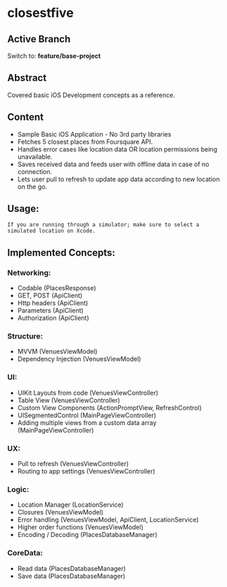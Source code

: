 # closestfive

## Active Branch

Switch to: **feature/base-project** 

## Abstract

Covered basic iOS Development concepts as a reference.

## Content
- Sample Basic iOS Application - No 3rd party libraries
- Fetches 5 closest places from Foursquare API.
- Handles error cases like location data OR location permissions being unavailable.
- Saves received data and feeds user with offline data in case of no connection.
- Lets user pull to refresh to update app data according to new location on the go.

## Usage:
`If you are running through a simulator; make sure to select a simulated location on Xcode.`

## Implemented Concepts:

### Networking:
- Codable (PlacesResponse)
- GET, POST (ApiClient)
- Http headers (ApiClient)
- Parameters (ApiClient)
- Authorization (ApiClient)

### Structure:
- MVVM (VenuesViewModel)
- Dependency Injection (VenuesViewModel)

### UI:
- UIKit Layouts from code (VenuesViewController)
- Table View (VenuesViewController)
- Custom View Components (ActionPromptView, RefreshControl)
- UISegmentedControl (MainPageViewController)
- Adding multiple views from a custom data array (MainPageViewController)

### UX:
- Pull to refresh (VenuesViewController)
- Routing to app settings (VenuesViewController)

### Logic:
- Location Manager (LocationService)
- Closures (VenuesViewModel)
- Error handling (VenuesViewModel, ApiClient, LocationService)
- Higher order functions (VenuesViewModel)
- Encoding / Decoding (PlacesDatabaseManager)

### CoreData:
- Read data (PlacesDatabaseManager)
- Save data (PlacesDatabaseManager)

